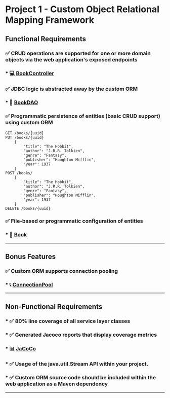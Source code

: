 # Project 1 - Custom Object Relational Mapping Framework
## Functional Requirements
### ✅ CRUD operations are supported for one or more domain objects via the web application's exposed endpoints
### * 💻 [BookController](src/main/java/com/revature/p1/app/web/controllers/BookController.java)
### ✅ JDBC logic is abstracted away by the custom ORM
### * 🤝 [BookDAO](src/main/java/com/revature/p1/app/daos/BookDAO.java)
### ✅ Programmatic persistence of entities (basic CRUD support) using custom ORM
```
GET /books/{uuid}
PUT /books/{uuid}
    {
        "title": "The Hobbit",
        "author": "J.R.R. Tolkien",
        "genre": "Fantasy",
        "publisher": "Houghton Mifflin",
        "year": 1937
    }
POST /books/
    {
        "title": "The Hobbit",
        "author": "J.R.R. Tolkien",
        "genre": "Fantasy",
        "publisher": "Houghton Mifflin",
        "year": 1937
    }
DELETE /books/{uuid}
```
### ✅ File-based or programmatic configuration of entities
### * 📕 [Book](src/main/java/com/revature/p1/app/models/Book.java)

---

## Bonus Features
### ✅ Custom ORM supports connection pooling
### * 📞 [ConnectionPool](src/main/java/com/revature/p1/orm/data/ConnectionPool.java)

---

## Non-Functional Requirements
### * ✅  80% line coverage of all service layer classes
### * ✅  Generated Jacoco reports that display coverage metrics
### * 📊 [JaCoCo](target/site/jacoco/index.html)
### * ✅  Usage of the java.util.Stream API within your project.
### * ✅  Custom ORM source code should be included within the web application as a Maven dependency

---

